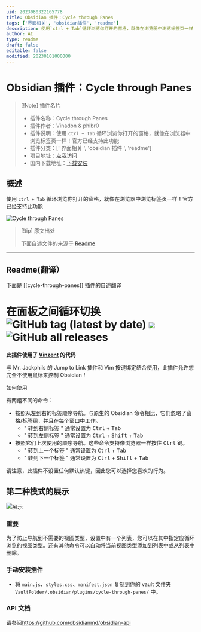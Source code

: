 ```yaml
---
uid: 2023080322165778
title: Obsidian 插件：Cycle through Panes
tags: ['界面相关', 'obsidian插件', 'readme']
description: 使用`ctrl + Tab`循环浏览你打开的窗格，就像在浏览器中浏览标签页一样！官方已经支持此功能
author: AI
type: readme
draft: false
editable: false
modified: 20230101000000
---
```


# Obsidian 插件：Cycle through Panes

> [!Note] 插件名片
> - 插件名称：Cycle through Panes
> - 插件作者：Vinadon & phibr0
> - 插件说明：使用 `ctrl + Tab` 循环浏览你打开的窗格，就像在浏览器中浏览标签页一样！官方已经支持此功能
> - 插件分类：[' 界面相关 ', 'obsidian 插件 ', 'readme']
> - 项目地址：[点我访问](https://github.com/phibr0/cycle-through-panes)
> - 国内下载地址：[下载安装](https://pkmer.cn/products/plugin/pluginMarket/?cycle-through-panes)

## 概述

使用 `ctrl + Tab` 循环浏览你打开的窗格，就像在浏览器中浏览标签页一样！官方已经支持此功能

![Cycle through Panes](https://cdn.pkmer.cn/covers/cycle-through-panes_new.gif!pkmer)

> [!tip] 原文出处
>
>下面自述文件的来源于 [Readme](https://ghproxy.net/https://raw.githubusercontent.com/phibr0/cycle-through-panes/master/README.md)
>

---

## Readme(翻译）

下面是 [[cycle-through-panes]] 插件的自述翻译

# 在面板之间循环切换 ![GitHub tag (latest by date)](https://img.shields.io/github/v/tag/phibr0/cycle-through-panes) ![](https://tokei.rs/b1/github/phibr0/cycle-through-panes) ![GitHub all releases](https://img.shields.io/github/downloads/phibr0/cycle-through-panes/total)

__此插件使用了 [Vinzent](https://github.com/Vinzent03) 的代码__

与 Mr. Jackphils 的 Jump to Link 插件和 Vim 按键绑定结合使用，此插件允许您完全不使用鼠标来控制 Obsidian！

如何使用

有两组不同的命令：

- 按照从左到右的标签顺序导航。与原生的 Obsidian 命令相比，它们忽略了窗格/标签组，并且在每个窗口中工作。
  - " 转到右侧标签 " 通常设置为 <kbd>Ctrl</kbd> + <kbd>Tab</kbd>
  - " 转到左侧标签 " 通常设置为 <kbd>Ctrl</kbd> + <kbd>Shift</kbd> + <kbd>Tab</kbd>
- 按照它们上次使用的顺序导航。这些命令支持像浏览器一样按住 <kbd>Ctrl</kbd> 键。
  - " 转到上一个标签 " 通常设置为 <kbd>Ctrl</kbd> + <kbd>Tab</kbd>
  - " 转到下一个标签 " 通常设置为 <kbd>Ctrl</kbd> + <kbd>Shift</kbd> + <kbd>Tab</kbd>

请注意，此插件不设置任何默认热键，因此您可以选择您喜欢的行为。

## 第二种模式的展示

![展示](https://raw.githubusercontent.com/phibr0/cycle-through-panes/master/showcase.gif)

### 重要

为了防止导航到不需要的视图类型，设置中有一个列表，您可以在其中指定应循环浏览的视图类型。还有其他命令可以自动将当前视图类型添加到列表中或从列表中删除。

### 手动安装插件

- 将 `main.js`、`styles.css`、`manifest.json` 复制到你的 vault 文件夹 `VaultFolder/.obsidian/plugins/cycle-through-panes/` 中。

### API 文档

请参阅<https://github.com/obsidianmd/obsidian-api>
